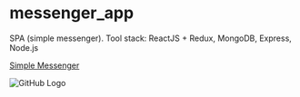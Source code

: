 # messenger_app
SPA (simple messenger). Tool stack: ReactJS + Redux, MongoDB, Express, Node.js

[Simple Messenger](https://simple--messenger.herokuapp.com/)

![GitHub Logo](https://raw.githubusercontent.com/QWERTYacc/tech/master/messenger_app/messenger_app__preview.png)
